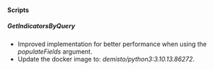
#### Scripts

##### GetIndicatorsByQuery

- Improved implementation for better performance when using the *populateFields* argument.
- Update the docker image to: *demisto/python3:3.10.13.86272*.
